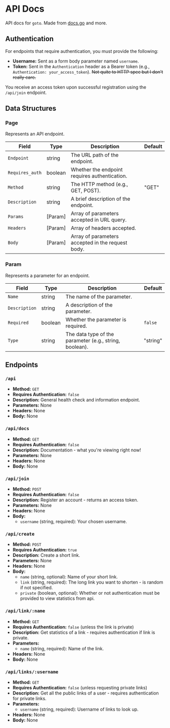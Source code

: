 # API Docs

API docs for `goto`. Made from [docs.go](docs.go) and more.

## Authentication

For endpoints that require authentication, you must provide the following:

-   **Username:** Sent as a form body parameter named `username`.
-   **Token:** Sent in the `Authentication` header as a Bearer token (e.g., `Authentication: your_access_token`). ~~Not quite to HTTP spec but I don't really care.~~

You receive an access token upon successful registration using the `/api/join` endpoint.

## Data Structures

### Page

Represents an API endpoint.

| Field         | Type    | Description                                  | Default |
| ------------- | ------- | -------------------------------------------- | ------- |
| `Endpoint`    | string  | The URL path of the endpoint.                |         |
| `Requires_auth` | boolean | Whether the endpoint requires authentication. |         |
| `Method`      | string  | The HTTP method (e.g., GET, POST).          | "GET"   |
| `Description` | string  | A brief description of the endpoint.         |         |
| `Params`      | \[Param] | Array of parameters accepted in URL query. |         |
| `Headers`     | \[Param] | Array of headers accepted. |         |
| `Body`        | \[Param] | Array of parameters accepted in the request body. |         |

### Param

Represents a parameter for an endpoint.

| Field         | Type    | Description                                              | Default  |
| ------------- | ------- | -------------------------------------------------------- | -------- |
| `Name`        | string  | The name of the parameter.                               |          |
| `Description` | string  | A description of the parameter.                          |          |
| `Required`    | boolean | Whether the parameter is required.                      | `false`  |
| `Type`        | string  | The data type of the parameter (e.g., string, boolean). | "string" |

## Endpoints

### `/api`

-   **Method:** `GET`
-   **Requires Authentication:** `false`
-   **Description:** General health check and information endpoint.
-   **Parameters:** None
-   **Headers:** None
-   **Body:** None

### `/api/docs`

-   **Method:** `GET`
-   **Requires Authentication:** `false`
-   **Description:** Documentation - what you're viewing right now!
-   **Parameters:** None
-   **Headers:** None
-   **Body:** None

### `/api/join`

-   **Method:** `POST`
-   **Requires Authentication:** `false`
-   **Description:** Register an account - returns an access token.
-   **Parameters:** None
-   **Headers:** None
-   **Body:**
    -   `username` (string, required): Your chosen username.

### `/api/create`

-   **Method:** `POST`
-   **Requires Authentication:** `true`
-   **Description:** Create a short link.
-   **Parameters:** None
-   **Headers:** None
-   **Body:**
    -   `name` (string, optional): Name of your short link.
    -   `link` (string, required): The long link you want to shorten - is random if not specified.
    -   `private` (boolean, optional): Whether or not authentication must be provided to view statistics from api.

### `/api/link/:name`

-   **Method:** `GET`
-   **Requires Authentication:** `false` (unless the link is private)
-   **Description:** Get statistics of a link - requires authentication if link is private.
-   **Parameters:**
    -   `name` (string, required): Name of the link.
-   **Headers:** None
-   **Body:** None

### `/api/links/:username`

-   **Method:** `GET`
-   **Requires Authentication:** `false` (unless requesting private links)
-   **Description:** Get all the public links of a user - requires authentication for private links.
-   **Parameters:**
    -   `username` (string, required): Username of links to look up.
-   **Headers:** None
-   **Body:** None